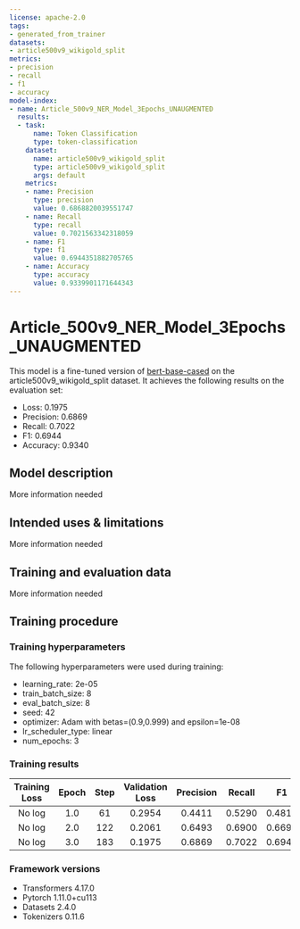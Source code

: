 ```yaml
---
license: apache-2.0
tags:
- generated_from_trainer
datasets:
- article500v9_wikigold_split
metrics:
- precision
- recall
- f1
- accuracy
model-index:
- name: Article_500v9_NER_Model_3Epochs_UNAUGMENTED
  results:
  - task:
      name: Token Classification
      type: token-classification
    dataset:
      name: article500v9_wikigold_split
      type: article500v9_wikigold_split
      args: default
    metrics:
    - name: Precision
      type: precision
      value: 0.6868820039551747
    - name: Recall
      type: recall
      value: 0.7021563342318059
    - name: F1
      type: f1
      value: 0.6944351882705765
    - name: Accuracy
      type: accuracy
      value: 0.9339901171644343
---
```


<!-- This model card has been generated automatically according to the information the Trainer had access to. You
should probably proofread and complete it, then remove this comment. -->

# Article_500v9_NER_Model_3Epochs_UNAUGMENTED

This model is a fine-tuned version of [bert-base-cased](https://huggingface.co/bert-base-cased) on the article500v9_wikigold_split dataset.
It achieves the following results on the evaluation set:
- Loss: 0.1975
- Precision: 0.6869
- Recall: 0.7022
- F1: 0.6944
- Accuracy: 0.9340

## Model description

More information needed

## Intended uses & limitations

More information needed

## Training and evaluation data

More information needed

## Training procedure

### Training hyperparameters

The following hyperparameters were used during training:
- learning_rate: 2e-05
- train_batch_size: 8
- eval_batch_size: 8
- seed: 42
- optimizer: Adam with betas=(0.9,0.999) and epsilon=1e-08
- lr_scheduler_type: linear
- num_epochs: 3

### Training results

| Training Loss | Epoch | Step | Validation Loss | Precision | Recall | F1     | Accuracy |
|:-------------:|:-----:|:----:|:---------------:|:---------:|:------:|:------:|:--------:|
| No log        | 1.0   | 61   | 0.2954          | 0.4411    | 0.5290 | 0.4811 | 0.9042   |
| No log        | 2.0   | 122  | 0.2061          | 0.6493    | 0.6900 | 0.6691 | 0.9315   |
| No log        | 3.0   | 183  | 0.1975          | 0.6869    | 0.7022 | 0.6944 | 0.9340   |


### Framework versions

- Transformers 4.17.0
- Pytorch 1.11.0+cu113
- Datasets 2.4.0
- Tokenizers 0.11.6
